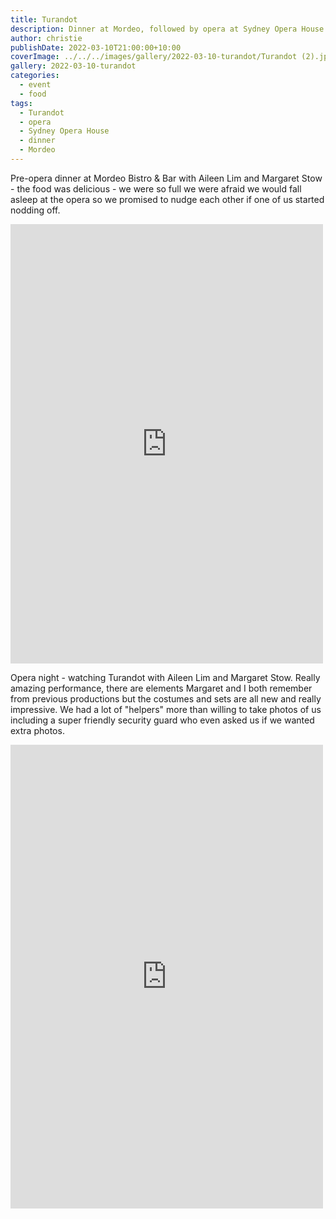 ```yaml
---
title: Turandot
description: Dinner at Mordeo, followed by opera at Sydney Opera House
author: christie
publishDate: 2022-03-10T21:00:00+10:00
coverImage: ../../../images/gallery/2022-03-10-turandot/Turandot (2).jpeg
gallery: 2022-03-10-turandot
categories:
  - event
  - food
tags:
  - Turandot
  - opera
  - Sydney Opera House
  - dinner
  - Mordeo
---
```


Pre-opera dinner at Mordeo Bistro & Bar with Aileen Lim and Margaret Stow - the food was delicious - we were so full we were afraid we would fall asleep at the opera so we promised to nudge each other if one of us started nodding off.

<iframe src="https://www.facebook.com/plugins/post.php?href=https%3A%2F%2Fwww.facebook.com%2Fchris1.tham%2Fposts%2Fpfbid0g2iX37ozFEDJkUN2gv461LMDzoEo1xgsrrJWtomo3tzQtgP8EyP6UiDfivKQQkKUl&show_text=true&width=500" width="500" height="703" style="border:none;overflow:hidden" scrolling="no" frameborder="0" allowfullscreen="true" allow="autoplay; clipboard-write; encrypted-media; picture-in-picture; web-share"></iframe>

Opera night - watching Turandot with Aileen Lim and Margaret Stow. Really amazing performance, there are elements Margaret and I both remember from previous productions but the costumes and sets are all new and really impressive. We had a lot of "helpers" more than willing to take photos of us including a super friendly security guard who even asked us if we wanted extra photos.

<iframe src="https://www.facebook.com/plugins/post.php?href=https%3A%2F%2Fwww.facebook.com%2Fchris1.tham%2Fposts%2Fpfbid0Py3aLAAeKt28CYk7RMyPMXcdNzgMbAbLafmzvRQTZDuzsaufK8kB63r7dscQEXdZl&show_text=true&width=500" width="500" height="742" style="border:none;overflow:hidden" scrolling="no" frameborder="0" allowfullscreen="true" allow="autoplay; clipboard-write; encrypted-media; picture-in-picture; web-share"></iframe>